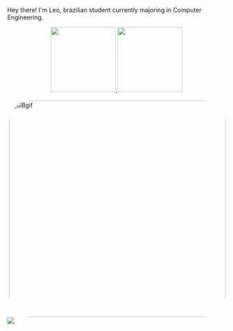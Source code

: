 Hey there! I'm Leo, brazilian student currently majoring in Computer Engineering.
<div align="center">
  <a href="https://github.com/scuiki">
  <img height="150em" src="https://github-readme-stats.vercel.app/api?username=scuiki&show_icons=true&theme=great-gatsby&include_all_commits=true&count_private=true"/>
  <img height="150em" src="https://github-readme-stats.vercel.app/api/top-langs/?username=scuiki&layout=compact&langs_count=7&theme=great-gatsby"/>
</div>
<div style="display: inline_block"><br>
  <img align="right" alt="GBgif" height="500" style="border-radius:50px;" src="https://user-images.githubusercontent.com/99610937/164130257-3119862e-837d-40fd-9e5c-b44217c9df63.gif">
</div>

  ##
  
<div> 
  <a href="https://instagram.com/leo.kuntz" target="_blank"><img src="https://user-images.githubusercontent.com/99610937/164128301-7deae119-df07-43d5-9c23-cffdcc70f21b.gif" target="_blank"></a>
 
</div>
